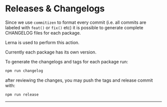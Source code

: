 # Releases & Changelogs

Since we use `commitizen` to format every commit (i.e. all commits are labeled with `feat()` or `fix()` etc) it is possible to generate complete CHANGELOG files for each package.

Lerna is used to perform this action.

Currently each package has its own version.

To generate the changelogs and tags for each package run:

```bash
npm run changelog
```

after reviewing the changes, you may push the tags and release commit with:

```bash
npm run release
```

---
